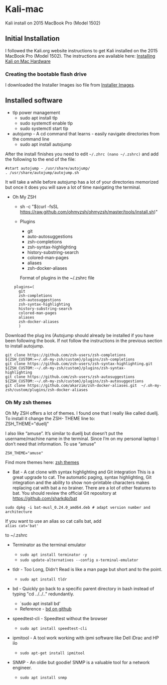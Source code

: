 # Kali-mac

Kali install on 2015 MacBook Pro (Model 1502)

## Initial Installation

I followed the Kali.org website instructions to get Kali installed on 
the 2015 MacBook Pro (Model 1502). The instructions are available here: [Installing Kali on Mac Hardware](https://www.kali.org/docs/installation/hard-disk-install-on-mac/)

### Creating the bootable flash drive

I downloaded the Installer Images iso file from [Installer Images](https://www.kali.org/get-kali/#kali-platforms). 

## Installed software
* tlp power management
    - sudo apt install tlp
    - sudo systemctl enable tlp
    - sudo systemctl start tlp
* autojump - A cd command that learns - easily navigate directories from the command line
  - sudo apt install autojump

After the install finishes you need to edit `~/.zhrc (nano ~/.zshrc)` and add the following to the end of the
file:
```
#start autojump - /usr/share/autojump/
. /usr/share/autojump/autojump.sh
```

It will take a while before autojump has a lot of your directories memorized but once it does you will save a lot
of time navigating the terminal.

* Oh My ZSH
  - sh -c "$(curl -fsSL https://raw.github.com/ohmyzsh/ohmyzsh/master/tools/install.sh)"
  - Plugins
      - git
      - auto-autosuggestions
      - zsh-completions
      - zsh-syntax-highlighting
      - history-substring-search
      - colored-man-pages
      - aliases
      - zsh-docker-aliases
   
    Format of plugins in the ~/.zshrc file
```
    plugins=(
      git
      zsh-completions
      zsh-autosuggestions
      zsh-syntax-highlighting
      history-substring-search
      colored-man-pages
      aliases
      zsh-docker-aliases
      )
```
Download the plug ins (Autojump should already be installed if you have been following the book. If not
follow the instructions in the previous section to install autojump.
```
git clone https://github.com/zsh-users/zsh-completions ${ZSH_CUSTOM:=~/.oh-my-zsh/custom}/plugins/zsh-completions
git clone https://github.com/zsh-users/zsh-syntax-highlighting.git ${ZSH_CUSTOM:-~/.oh-my-zsh/custom}/plugins/zsh-syntax-
highlighting
git clone https://github.com/zsh-users/zsh-autosuggestions ${ZSH_CUSTOM:-~/.oh-my-zsh/custom}/plugins/zsh-autosuggestions
git clone https://github.com/akarzim/zsh-docker-aliases.git  ~/.oh-my-zsh/custom/plugins/zsh-docker-aliases
```
### Oh My zsh themes
Oh My ZSH offers a lot of themes. I found one that I really like called duellj. To install it change the ZSH-
THEME line to:  
ZSH_THEME="duellj"  

I also like “amuse”. It’s similar to duellj but doesn’t put the username/machine name in the terminal. Since I’m
on my personal laptop I don’t need that information. To use “amuse”  

`ZSH_THEME="amuse"`

Find more themes here: [zsh themes](https://github.com/ohmyzsh/ohmyzsh/wiki/Themes)

* Bat - A cat clone with syntax highlighting and Git integration
This is a great upgrade to cat. The automatic paging, syntax highlighting, Git integration and the ability to show
non-printable characters makes replacing cat with bat a no brainer.
There are a lot of other features to bat. You should review the official Git repository at
https://github.com/sharkdp/bat

`sudo dpkg -i bat-musl_0.24.0_amd64.deb # adapt version number and architecture`

If you want to use an alias so cat calls bat, add  
`alias cat='bat'`

to ~/.zshrc

- Terminator as the terminal emulator
  - `sudo apt install terminator -y`
  - `sudo update-alternatives --config x-terminal-emulator`
 
- tldr - Too Long, Didn't Read is like a man page but short and to the point.
  - `sudo apt install tldr`
 
- bd - Quickly go back to a specific parent directory in bash instead of typing "cd ../../.." redundantly.
  - `sudo apt install bd'
  - Reference - [bd on github](https://github.com/vigneshwaranr/bd)  

- speedtest-cli - Speedtest without the browser
  - `sudo apt install speedtest-cli`
 
- ipmitool - A tool work working with ipmi software like Dell iDrac and HP ilo
  - `sudo apt-get install ipmitool`
 
- SNMP - An oldie but goodie! SNMP is a valuable tool for a network engineer.
  - `sudo apt install snmp`
